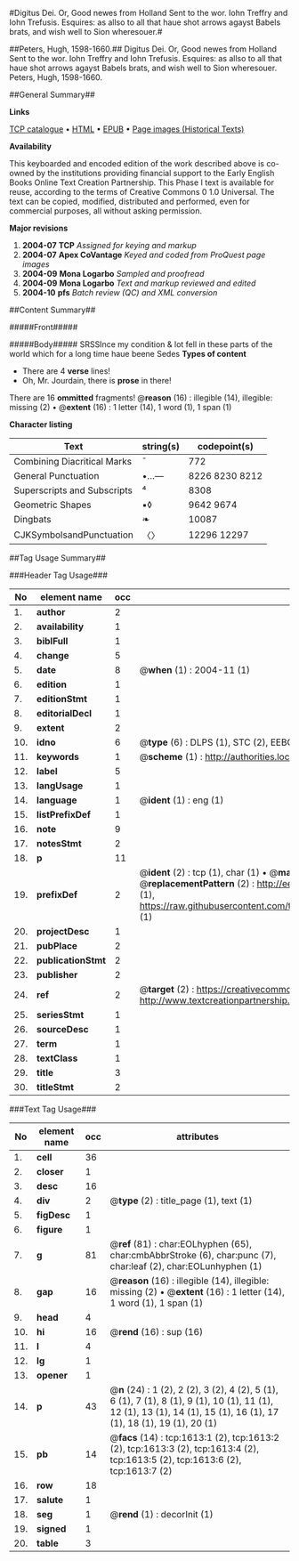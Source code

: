 #Digitus Dei. Or, Good newes from Holland Sent to the wor. Iohn Treffry and Iohn Trefusis. Esquires: as allso to all that haue shot arrows agayst Babels brats, and wish well to Sion wheresouer.#

##Peters, Hugh, 1598-1660.##
Digitus Dei. Or, Good newes from Holland Sent to the wor. Iohn Treffry and Iohn Trefusis. Esquires: as allso to all that haue shot arrows agayst Babels brats, and wish well to Sion wheresouer.
Peters, Hugh, 1598-1660.

##General Summary##

**Links**

[TCP catalogue](http://www.ota.ox.ac.uk/tcp/)  • 
[HTML](http://tei.it.ox.ac.uk/tcp/Texts-HTML/free/A09/A09517.html)  • 
[EPUB](http://tei.it.ox.ac.uk/tcp/Texts-EPUB/free/A09/A09517.epub) • 
[Page images (Historical Texts)](https://data.historicaltexts.jisc.ac.uk/view?pubId=eebo-99837297e&pageId=eebo-99837297e-1613-1)

**Availability**

This keyboarded and encoded edition of the
	       work described above is co-owned by the institutions
	       providing financial support to the Early English Books
	       Online Text Creation Partnership. This Phase I text is
	       available for reuse, according to the terms of Creative
	       Commons 0 1.0 Universal. The text can be copied,
	       modified, distributed and performed, even for
	       commercial purposes, all without asking permission.

**Major revisions**

1. __2004-07__ __TCP__ *Assigned for keying and markup*
1. __2004-07__ __Apex CoVantage__ *Keyed and coded from ProQuest page images*
1. __2004-09__ __Mona Logarbo__ *Sampled and proofread*
1. __2004-09__ __Mona Logarbo__ *Text and markup reviewed and edited*
1. __2004-10__ __pfs__ *Batch review (QC) and XML conversion*

##Content Summary##

#####Front#####

#####Body#####
SRSSInce my condition & lot fell in these parts of the world which for a long time haue beene Sedes 
**Types of content**

  * There are 4 **verse** lines!
  * Oh, Mr. Jourdain, there is **prose** in there!

There are 16 **ommitted** fragments! 
 @__reason__ (16) : illegible (14), illegible: missing (2)  •  @__extent__ (16) : 1 letter (14), 1 word (1), 1 span (1)

**Character listing**


|Text|string(s)|codepoint(s)|
|---|---|---|
|Combining             Diacritical Marks|̄|772|
|General Punctuation|•…—|8226 8230 8212|
|Superscripts             and Subscripts|⁴|8308|
|Geometric Shapes|▪◊|9642 9674|
|Dingbats|❧|10087|
|CJKSymbolsandPunctuation|〈〉|12296 12297|

##Tag Usage Summary##

###Header Tag Usage###

|No|element name|occ|attributes|
|---|---|---|---|
|1.|__author__|2||
|2.|__availability__|1||
|3.|__biblFull__|1||
|4.|__change__|5||
|5.|__date__|8| @__when__ (1) : 2004-11 (1)|
|6.|__edition__|1||
|7.|__editionStmt__|1||
|8.|__editorialDecl__|1||
|9.|__extent__|2||
|10.|__idno__|6| @__type__ (6) : DLPS (1), STC (2), EEBO-CITATION (1), PROQUEST (1), VID (1)|
|11.|__keywords__|1| @__scheme__ (1) : http://authorities.loc.gov/ (1)|
|12.|__label__|5||
|13.|__langUsage__|1||
|14.|__language__|1| @__ident__ (1) : eng (1)|
|15.|__listPrefixDef__|1||
|16.|__note__|9||
|17.|__notesStmt__|2||
|18.|__p__|11||
|19.|__prefixDef__|2| @__ident__ (2) : tcp (1), char (1)  •  @__matchPattern__ (2) : ([0-9\-]+):([0-9IVX]+) (1), (.+) (1)  •  @__replacementPattern__ (2) : http://eebo.chadwyck.com/downloadtiff?vid=$1&page=$2 (1), https://raw.githubusercontent.com/textcreationpartnership/Texts/master/tcpchars.xml#$1 (1)|
|20.|__projectDesc__|1||
|21.|__pubPlace__|2||
|22.|__publicationStmt__|2||
|23.|__publisher__|2||
|24.|__ref__|2| @__target__ (2) : https://creativecommons.org/publicdomain/zero/1.0/ (1), http://www.textcreationpartnership.org/docs/. (1)|
|25.|__seriesStmt__|1||
|26.|__sourceDesc__|1||
|27.|__term__|1||
|28.|__textClass__|1||
|29.|__title__|3||
|30.|__titleStmt__|2||


###Text Tag Usage###

|No|element name|occ|attributes|
|---|---|---|---|
|1.|__cell__|36||
|2.|__closer__|1||
|3.|__desc__|16||
|4.|__div__|2| @__type__ (2) : title_page (1), text (1)|
|5.|__figDesc__|1||
|6.|__figure__|1||
|7.|__g__|81| @__ref__ (81) : char:EOLhyphen (65), char:cmbAbbrStroke (6), char:punc (7), char:leaf (2), char:EOLunhyphen (1)|
|8.|__gap__|16| @__reason__ (16) : illegible (14), illegible: missing (2)  •  @__extent__ (16) : 1 letter (14), 1 word (1), 1 span (1)|
|9.|__head__|4||
|10.|__hi__|16| @__rend__ (16) : sup (16)|
|11.|__l__|4||
|12.|__lg__|1||
|13.|__opener__|1||
|14.|__p__|43| @__n__ (24) : 1 (2), 2 (2), 3 (2), 4 (2), 5 (1), 6 (1), 7 (1), 8 (1), 9 (1), 10 (1), 11 (1), 12 (1), 13 (1), 14 (1), 15 (1), 16 (1), 17 (1), 18 (1), 19 (1), 20 (1)|
|15.|__pb__|14| @__facs__ (14) : tcp:1613:1 (2), tcp:1613:2 (2), tcp:1613:3 (2), tcp:1613:4 (2), tcp:1613:5 (2), tcp:1613:6 (2), tcp:1613:7 (2)|
|16.|__row__|18||
|17.|__salute__|1||
|18.|__seg__|1| @__rend__ (1) : decorInit (1)|
|19.|__signed__|1||
|20.|__table__|3||
